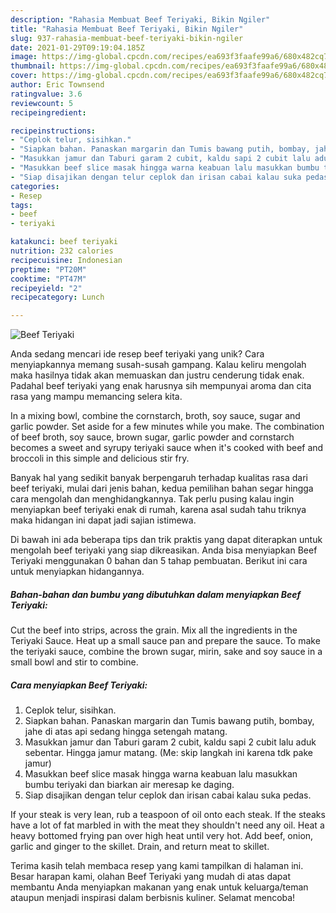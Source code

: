 ```yaml
---
description: "Rahasia Membuat Beef Teriyaki, Bikin Ngiler"
title: "Rahasia Membuat Beef Teriyaki, Bikin Ngiler"
slug: 937-rahasia-membuat-beef-teriyaki-bikin-ngiler
date: 2021-01-29T09:19:04.185Z
image: https://img-global.cpcdn.com/recipes/ea693f3faafe99a6/680x482cq70/beef-teriyaki-foto-resep-utama.jpg
thumbnail: https://img-global.cpcdn.com/recipes/ea693f3faafe99a6/680x482cq70/beef-teriyaki-foto-resep-utama.jpg
cover: https://img-global.cpcdn.com/recipes/ea693f3faafe99a6/680x482cq70/beef-teriyaki-foto-resep-utama.jpg
author: Eric Townsend
ratingvalue: 3.6
reviewcount: 5
recipeingredient:

recipeinstructions:
- "Ceplok telur, sisihkan."
- "Siapkan bahan. Panaskan margarin dan Tumis bawang putih, bombay, jahe di atas api sedang hingga setengah matang."
- "Masukkan jamur dan Taburi garam 2 cubit, kaldu sapi 2 cubit lalu aduk sebentar. Hingga jamur matang. (Me: skip langkah ini karena tdk pake jamur)"
- "Masukkan beef slice masak hingga warna keabuan lalu masukkan bumbu teriyaki dan biarkan air meresap ke daging."
- "Siap disajikan dengan telur ceplok dan irisan cabai kalau suka pedas."
categories:
- Resep
tags:
- beef
- teriyaki

katakunci: beef teriyaki 
nutrition: 232 calories
recipecuisine: Indonesian
preptime: "PT20M"
cooktime: "PT47M"
recipeyield: "2"
recipecategory: Lunch

---
```



![Beef Teriyaki](https://img-global.cpcdn.com/recipes/ea693f3faafe99a6/680x482cq70/beef-teriyaki-foto-resep-utama.jpg)

Anda sedang mencari ide resep beef teriyaki yang unik? Cara menyiapkannya memang susah-susah gampang. Kalau keliru mengolah maka hasilnya tidak akan memuaskan dan justru cenderung tidak enak. Padahal beef teriyaki yang enak harusnya sih mempunyai aroma dan cita rasa yang mampu memancing selera kita.

In a mixing bowl, combine the cornstarch, broth, soy sauce, sugar and garlic powder. Set aside for a few minutes while you make. The combination of beef broth, soy sauce, brown sugar, garlic powder and cornstarch becomes a sweet and syrupy teriyaki sauce when it&#39;s cooked with beef and broccoli in this simple and delicious stir fry.

Banyak hal yang sedikit banyak berpengaruh terhadap kualitas rasa dari beef teriyaki, mulai dari jenis bahan, kedua pemilihan bahan segar hingga cara mengolah dan menghidangkannya. Tak perlu pusing kalau ingin menyiapkan beef teriyaki enak di rumah, karena asal sudah tahu triknya maka hidangan ini dapat jadi sajian istimewa.


Di bawah ini ada beberapa tips dan trik praktis yang dapat diterapkan untuk mengolah beef teriyaki yang siap dikreasikan. Anda bisa menyiapkan Beef Teriyaki menggunakan 0 bahan dan 5 tahap pembuatan. Berikut ini cara untuk menyiapkan hidangannya.

<!--inarticleads1-->

##### Bahan-bahan dan bumbu yang dibutuhkan dalam menyiapkan Beef Teriyaki:



Cut the beef into strips, across the grain. Mix all the ingredients in the Teriyaki Sauce. Heat up a small sauce pan and prepare the sauce. To make the teriyaki sauce, combine the brown sugar, mirin, sake and soy sauce in a small bowl and stir to combine. 

<!--inarticleads2-->

##### Cara menyiapkan Beef Teriyaki:

1. Ceplok telur, sisihkan.
1. Siapkan bahan. Panaskan margarin dan Tumis bawang putih, bombay, jahe di atas api sedang hingga setengah matang.
1. Masukkan jamur dan Taburi garam 2 cubit, kaldu sapi 2 cubit lalu aduk sebentar. Hingga jamur matang. (Me: skip langkah ini karena tdk pake jamur)
1. Masukkan beef slice masak hingga warna keabuan lalu masukkan bumbu teriyaki dan biarkan air meresap ke daging.
1. Siap disajikan dengan telur ceplok dan irisan cabai kalau suka pedas.


If your steak is very lean, rub a teaspoon of oil onto each steak. If the steaks have a lot of fat marbled in with the meat they shouldn&#39;t need any oil. Heat a heavy bottomed frying pan over high heat until very hot. Add beef, onion, garlic and ginger to the skillet. Drain, and return meat to skillet. 

Terima kasih telah membaca resep yang kami tampilkan di halaman ini. Besar harapan kami, olahan Beef Teriyaki yang mudah di atas dapat membantu Anda menyiapkan makanan yang enak untuk keluarga/teman ataupun menjadi inspirasi dalam berbisnis kuliner. Selamat mencoba!
